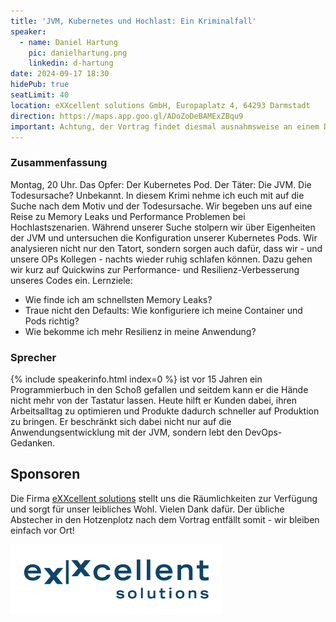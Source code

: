 ```yaml
---
title: 'JVM, Kubernetes und Hochlast: Ein Kriminalfall'
speaker:
  - name: Daniel Hartung
    pic: danielhartung.png
    linkedin: d-hartung
date: 2024-09-17 18:30
hidePub: true
seatLimit: 40
location: eXXcellent solutions GmbH, Europaplatz 4, 64293 Darmstadt
direction: https://maps.app.goo.gl/ADoZoDeBAMExZBqu9
important: Achtung, der Vortrag findet diesmal ausnahmsweise an einem Dienstag statt!
---
```


### Zusammenfassung

Montag, 20 Uhr. Das Opfer: Der Kubernetes Pod. Der Täter: Die JVM. Die Todesursache? Unbekannt.
In diesem Krimi nehme ich euch mit auf die Suche nach dem Motiv und der Todesursache. Wir begeben uns auf eine Reise zu Memory Leaks und Performance Problemen bei Hochlastszenarien.
Während unserer Suche stolpern wir über Eigenheiten der JVM und untersuchen die Konfiguration unserer Kubernetes Pods. Wir analysieren nicht nur den Tatort, sondern sorgen auch dafür, dass wir - und unsere OPs Kollegen - nachts wieder ruhig schlafen können. Dazu gehen wir kurz auf Quickwins zur Performance- und Resilienz-Verbesserung unseres Codes ein.
Lernziele:
- Wie finde ich am schnellsten Memory Leaks?
- Traue nicht den Defaults: Wie konfiguriere ich meine Container und Pods richtig?
- Wie bekomme ich mehr Resilienz in meine Anwendung?

### Sprecher

{% include speakerinfo.html index=0 %} ist vor 15 Jahren ein Programmierbuch in den Schoß gefallen und seitdem kann er die Hände nicht mehr von der Tastatur lassen. Heute hilft er Kunden dabei, ihren Arbeitsalltag zu optimieren und Produkte dadurch schneller auf Produktion zu bringen. Er beschränkt sich dabei nicht nur auf die Anwendungsentwicklung mit der JVM, sondern lebt den DevOps-Gedanken.

## Sponsoren

Die Firma [eXXcellent solutions](https://www.exxcellent.de/) stellt uns die Räumlichkeiten zur Verfügung und sorgt für unser leibliches Wohl. Vielen Dank dafür. Der übliche Abstecher in den Hotzenplotz nach dem Vortrag entfällt somit - wir bleiben einfach vor Ort!

[![eXXcellent Logo](/images/sponsors/exxcellent.png)](https://www.exxcellent.de/)
